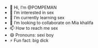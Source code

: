 - 👋 Hi, I’m @POMPEMAN
- 👀 I’m interested in sex
- 🌱 I’m currently learning sex
- 💞️ I’m looking to collaborate on Mia khalifa
- 📫 How to reach me sex
- 😄 Pronouns: sexi boy
- ⚡ Fun fact: big dick

<!---
POMPEMAN/POMPEMAN is a ✨ special ✨ repository because its `README.md` (this file) appears on your GitHub profile.
You can click the Preview link to take a look at your changes.
--->
